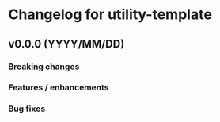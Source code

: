 # Changelog for utility-template

## v0.0.0 (YYYY/MM/DD)

### Breaking changes

### Features / enhancements

### Bug fixes
